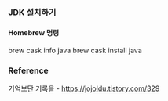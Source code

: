 ### JDK 설치하기

#### Homebrew 명령
brew cask info java
brew cask install java

### Reference
기억보단 기록을 - https://jojoldu.tistory.com/329
